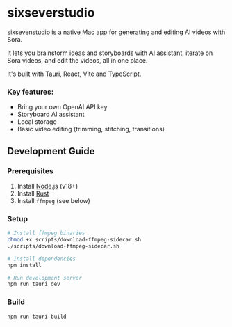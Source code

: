 # sixseverstudio

sixsevenstudio is a native Mac app for generating and editing AI videos with Sora.

It lets you brainstorm ideas and storyboards with AI assistant, iterate on Sora videos, and edit the videos, all in one place.

It's built with Tauri, React, Vite and TypeScript.

### Key features:
- Bring your own OpenAI API key
- Storyboard AI assistant
- Local storage
- Basic video editing (trimming, stitching, transitions)


## Development Guide
### Prerequisites

1. Install [Node.js](https://nodejs.org/) (v18+)
2. Install [Rust](https://www.rust-lang.org/tools/install)
3. Install `ffmpeg` (see below)

### Setup

```bash
# Install ffmpeg binaries
chmod +x scripts/download-ffmpeg-sidecar.sh
./scripts/download-ffmpeg-sidecar.sh

# Install dependencies
npm install

# Run development server
npm run tauri dev
```

### Build

```bash
npm run tauri build
```
